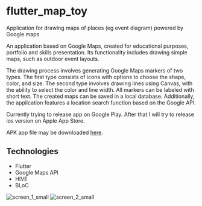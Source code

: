 # flutter_map_toy

Application for drawing maps of places (eg event diagram) powered by Google maps

An application based on Google Maps, created for educational purposes, portfolio and skills presentation. Its functionality includes drawing simple maps, such as outdoor event layouts. 

The drawing process involves generating Google Maps markers of two types. The first type consists of icons with options to choose the shape, color, and size. The second type involves drawing lines using Canvas, with the ability to select the color and line width. All markers can be labeled with short text. The created maps can be saved in a local database. Additionally, the application features a location search function based on the Google API.

Currently trying to release app on Google Play. After that I will try to release ios version on Apple App Store.

APK app file may be downloaded [here](https://drive.google.com/drive/folders/1OpUzcEuO5Mr3DBd4977ORzwrv-EduInr?usp=drive_link).
 
 
## Technologies
* Flutter
* Google Maps API
* HIVE
* BLoC



![screen_1_small](https://github.com/pawelmat142/flutter_map_toy/assets/98407450/b0c88255-1eab-4833-b58c-a2dea643f9ec)
![screen_2_small](https://github.com/pawelmat142/flutter_map_toy/assets/98407450/80a0be96-9471-4cba-908f-9aa6a34e66ca)
